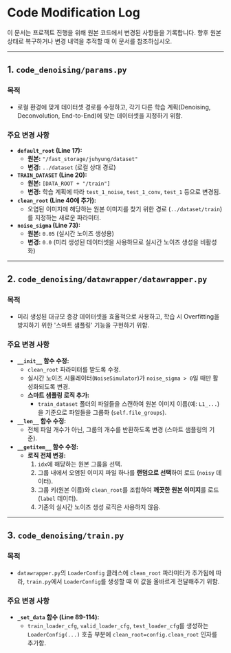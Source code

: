 # Code Modification Log

이 문서는 프로젝트 진행을 위해 원본 코드에서 변경된 사항들을 기록합니다.
향후 원본 상태로 복구하거나 변경 내역을 추적할 때 이 문서를 참조하십시오.

---

## 1. `code_denoising/params.py`

### 목적
- 로컬 환경에 맞게 데이터셋 경로를 수정하고, 각기 다른 학습 계획(Denoising, Deconvolution, End-to-End)에 맞는 데이터셋을 지정하기 위함.

### 주요 변경 사항
- **`default_root` (Line 17):**
  - **원본:** `"/fast_storage/juhyung/dataset"`
  - **변경:** `../dataset` (로컬 상대 경로)
- **`TRAIN_DATASET` (Line 20):**
  - **원본:** `[DATA_ROOT + "/train"]`
  - **변경:** 학습 계획에 따라 `test_1_noise`, `test_1_conv`, `test_1` 등으로 변경됨.
- **`clean_root` (Line 40에 추가):**
  - 오염된 이미지에 해당하는 원본 이미지를 찾기 위한 경로 (`../dataset/train`)를 지정하는 새로운 파라미터.
- **`noise_sigma` (Line 73):**
  - **원본:** `0.05` (실시간 노이즈 생성용)
  - **변경:** `0.0` (미리 생성된 데이터셋을 사용하므로 실시간 노이즈 생성을 비활성화)

---

## 2. `code_denoising/datawrapper/datawrapper.py`

### 목적
- 미리 생성된 대규모 증강 데이터셋을 효율적으로 사용하고, 학습 시 Overfitting을 방지하기 위한 '스마트 샘플링' 기능을 구현하기 위함.

### 주요 변경 사항
- **`__init__` 함수 수정:**
  - `clean_root` 파라미터를 받도록 수정.
  - 실시간 노이즈 시뮬레이터(`NoiseSimulator`)가 `noise_sigma > 0`일 때만 활성화되도록 변경.
  - **스마트 샘플링 로직 추가:**
    - `train_dataset` 폴더의 파일들을 스캔하여 원본 이미지 이름(예: `L1_...`)을 기준으로 파일들을 그룹화 (`self.file_groups`).
- **`__len__` 함수 수정:**
  - 전체 파일 개수가 아닌, 그룹의 개수를 반환하도록 변경 (스마트 샘플링의 기준).
- **`__getitem__` 함수 수정:**
  - **로직 전체 변경:**
    1. `idx`에 해당하는 원본 그룹을 선택.
    2. 그룹 내에서 오염된 이미지 파일 하나를 **랜덤으로 선택**하여 로드 (`noisy` 데이터).
    3. 그룹 키(원본 이름)와 `clean_root`를 조합하여 **깨끗한 원본 이미지**를 로드 (`label` 데이터).
    4. 기존의 실시간 노이즈 생성 로직은 사용하지 않음.

---

## 3. `code_denoising/train.py`

### 목적
- `datawrapper.py`의 `LoaderConfig` 클래스에 `clean_root` 파라미터가 추가됨에 따라, `train.py`에서 `LoaderConfig`를 생성할 때 이 값을 올바르게 전달해주기 위함.

### 주요 변경 사항
- **`_set_data` 함수 (Line 89-114):**
  - `train_loader_cfg`, `valid_loader_cfg`, `test_loader_cfg`를 생성하는 `LoaderConfig(...)` 호출 부분에 `clean_root=config.clean_root` 인자를 추가함.
